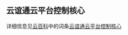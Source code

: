 ## 云谊通云平台控制核心

详细信息见[云百科](https://wiki.lywos.com)中的词条[云谊通云平台控制核心](https://wiki.lywos.com/index.php/%E4%BA%91%E8%B0%8A%E9%80%9A%E4%BA%91%E5%B9%B3%E5%8F%B0%E6%8E%A7%E5%88%B6%E6%A0%B8%E5%BF%83)